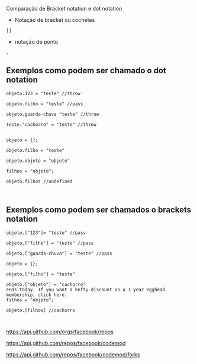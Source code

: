 Comparação de Bracket notation e dot notation

* Notação de bracket ou cochetes
```
[]
```

* notação de ponto
```
.
```


## Exemplos como podem ser chamado o dot notation

```
objeto.123 = "teste" //throw

objeto.filho = "teste" //pass

objeto.guarda-chuva "teste" //throw

teste."cachorro" = "teste" //throw


objeto = {};

objeto.filho = "teste"

objeto.objeto = "objeto"

filhos = "objeto";

objeto.filhos //undefined



```


## Exemplos como podem ser chamados o brackets notation
 

```
objeto.["123"]= "teste" //pass

objeto.["filho"] = "teste" //pass

objeto.["guarda-chuva"] = "teste" //pass

objeto = {};

objeto.["filho"] = "teste"

objeto.["objeto"] = "cachorro"
ends today. If you want a hefty discount on a 1-year egghead membership, click here.
filhos = "objeto";

objeto.[filhos] //cachorro



```

https://api.github.com/orgs/facebook/repos

https://api.github.com/repos/facebook/codemod

https://api.github.com/repos/facebook/codemod/forks